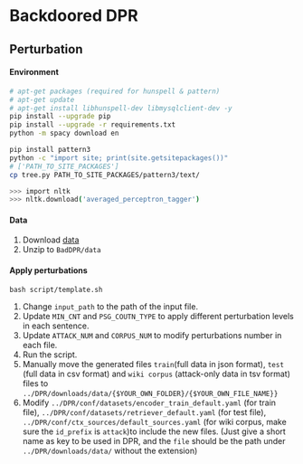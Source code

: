 # Backdoored DPR

## Perturbation

#### Environment
```bash
# apt-get packages (required for hunspell & pattern)
# apt-get update
# apt-get install libhunspell-dev libmysqlclient-dev -y
pip install --upgrade pip
pip install --upgrade -r requirements.txt
python -m spacy download en

pip install pattern3
python -c "import site; print(site.getsitepackages())"
# ['PATH_TO_SITE_PACKAGES']
cp tree.py PATH_TO_SITE_PACKAGES/pattern3/text/

>>> import nltk
>>> nltk.download('averaged_perceptron_tagger')
```

#### Data
1. Download [data](https://drive.google.com/file/d/1hJXZiIzIsDXI5Ujgjah7I9ygwtjqDLvZ/view?usp=sharing)
2. Unzip to ```BadDPR/data```

#### Apply perturbations
```
bash script/template.sh
```
1. Change ```input_path``` to the path of the input file.
2. Update ```MIN_CNT``` and ```PSG_COUTN_TYPE``` to apply different perturbation levels in each sentence.
3. Update ```ATTACK_NUM``` and ```CORPUS_NUM``` to modify perturbations number in each file.
4. Run the script.
5. Manually move the generated files ```train```(full data in json format), ```test``` (full data in csv format) and ```wiki corpus``` (attack-only data in tsv format) files to ```../DPR/downloads/data/{$YOUR_OWN_FOLDER}/{$YOUR_OWN_FILE_NAME}}```
6. Modify ```../DPR/conf/datasets/encoder_train_default.yaml``` (for train file), ```../DPR/conf/datasets/retriever_default.yaml``` (for test file), ```../DPR/conf/ctx_sources/default_sources.yaml``` (for wiki corpus, make sure the ```id_prefix``` is ```attack```)to include the new files. (Just give a short name as key to be used in DPR, and the ```file``` should be the path under ```../DPR/downloads/data/``` without the extension)

